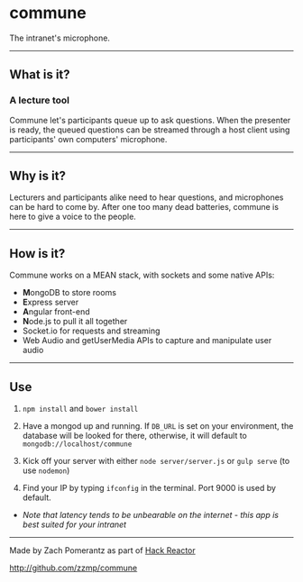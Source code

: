 commune
=======

The intranet's microphone.

---

## What is it?

### A lecture tool

Commune let's participants queue up to ask questions. When the presenter is ready, the queued questions can be streamed through a host client using participants' own computers' microphone.

---

## Why is it?

Lecturers and participants alike need to hear questions, and microphones can be hard to come by. After one too many dead batteries, commune is here to give a voice to the people.

---

## How is it?

Commune works on a MEAN stack, with sockets and some native APIs:

* **M**ongoDB to store rooms
* **E**xpress server
* **A**ngular front-end
* **N**ode.js to pull it all together
* Socket.io for requests and streaming
* Web Audio and getUserMedia APIs to capture and manipulate user audio

---

## Use

1. `npm install` and `bower install`

2. Have a mongod up and running. If `DB_URL` is set on your environment, the database will be looked for there, otherwise, it will default to `mongodb://localhost/commune`

3. Kick off your server with either `node server/server.js` or `gulp serve` (to use `nodemon`) 

4. Find your IP by typing `ifconfig` in the terminal. Port 9000 is used by default.

* *Note that latency tends to be unbearable on the internet - this app is best suited for your intranet*

---

Made by Zach Pomerantz as part of [Hack Reactor](http://www.hackreactor.com/)

http://github.com/zzmp/commune
